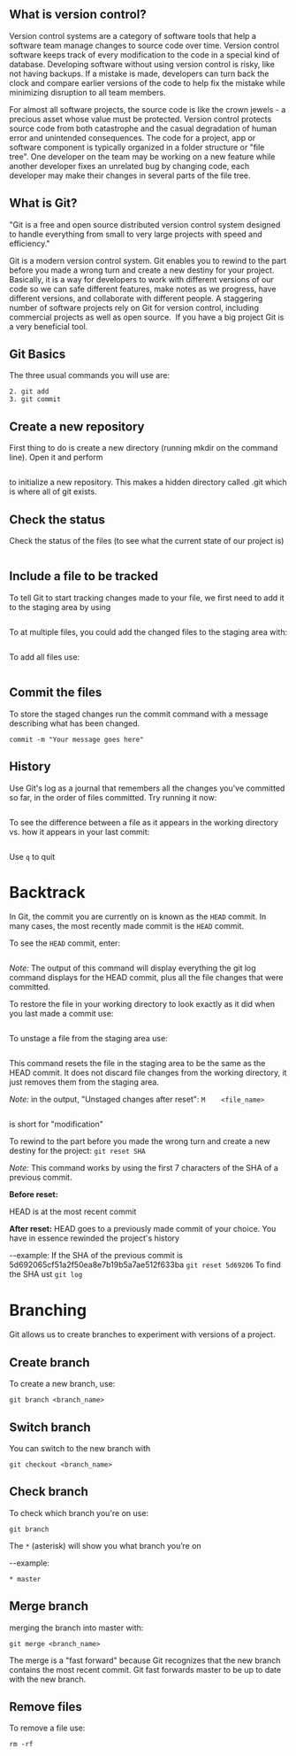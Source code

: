 ## What is version control?

Version control systems are a category of software tools that help a software team manage changes to source code over time. Version control software keeps track of every modification to the code in a special kind of database. Developing software without using version control is risky, like not having backups. If a mistake is made, developers can turn back the clock and compare earlier versions of the code to help fix the mistake while minimizing disruption to all team members.

For almost all software projects, the source code is like the crown jewels - a precious asset whose value must be protected. Version control protects source code from both catastrophe and the casual degradation of human error and unintended consequences. The code for a project, app or software component is typically organized in a folder structure or "file tree". One developer on the team may be working on a new feature while another developer fixes an unrelated bug by changing code, each developer may make their changes in several parts of the file tree.

## What is Git?

"Git is a free and open source distributed version control system designed to handle everything from small to very large projects with speed and efficiency."

Git is a modern version control system. Git enables you to rewind to the part before you made a wrong turn and create a new destiny for your project. Basically, it is a way for developers to work with different versions of our code so we can safe different features, make notes as we progress, have different versions, and collaborate with different people. A staggering number of software projects rely on Git for version control, including commercial projects as well as open source.  If you have a big project Git is a very beneficial tool.

## Git Basics

The three usual commands you will use are:

```1. git init
2. git add
3. git commit
```

## Create a new repository

First thing to do is create a new directory (running mkdir on the command line). Open it and perform

```git init
```

to initialize a new repository. This makes a hidden directory called .git which is where all of git exists.

## Check the status

Check the status of the files (to see what the current state of our project is)

```git status
```

## Include a file to be tracked 

To tell Git to start tracking changes made to your file, we first need to add it to the staging area by using

```git add
```

To at multiple files, you could add the changed files to the staging area with:
```git add filename_1 filename_2
```

To add all files use:
```git add *
```

## Commit the files 

To store the staged changes run the commit command with a message describing what has been changed.

```
commit -m "Your message goes here"
```

## History

Use Git's log as a journal that remembers all the changes you've committed so far, in the order of files committed. Try running it now:

```git log
```

To see the difference between a file as it appears in the working directory vs. how it appears in your last commit:

```git diff
```

Use ```q``` to quit

# Backtrack

In Git, the commit you are currently on is known as the ```HEAD``` commit. In many cases, the most recently made commit is the ```HEAD``` commit.

To see the ```HEAD``` commit, enter:
```git show HEAD
```

*Note:* The output of this command will display everything the git log command displays for the HEAD commit, plus all the file changes that were committed.

To restore the file in your working directory to look exactly as it did when you last made a commit use:
```git checkout HEAD <file_name>
```

To unstage a file from the staging area use:
```git reset HEAD <file_name>
```
This command resets the file in the staging area to be the same as the HEAD commit. It does not discard file changes from the working directory, it just removes them from the staging area.

*Note:* in the output, "Unstaged changes after reset":
```M    <file_name>```
```M
```
 is short for "modification"

To rewind to the part before you made the wrong turn and create a new destiny for the project:
```git reset SHA```

*Note:* This command works by using the first 7 characters of the SHA of a previous commit.

**Before reset:**

HEAD is at the most recent commit

**After reset:**
HEAD goes to a previously made commit of your choice. You have in essence rewinded the project's history

--example: If the SHA of the previous commit is 5d692065cf51a2f50ea8e7b19b5a7ae512f633ba
```git reset 5d69206```
To find the SHA ust ```git log```

#  Branching

Git allows us to create branches to experiment with versions of a project.

## Create branch
To create a new branch, use:

```git branch <branch_name>```

## Switch branch
You can switch to the new branch with

```git checkout <branch_name>```

## Check branch
To check which branch you're on use:

```git branch```

The ```*``` (asterisk) will show you what branch you’re on

--example:

```* master```

## Merge branch
merging the branch into master with:

```git merge <branch_name>```

The merge is a "fast forward" because Git recognizes that the new branch contains the most recent commit. Git fast forwards master to be up to date with the new branch.

## Remove files

To remove a file use:

```rm -rf```
